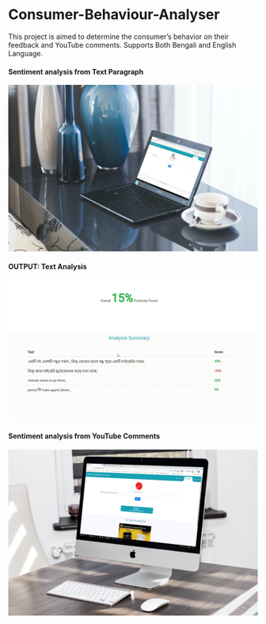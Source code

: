 # Consumer-Behaviour-Analyser
This project is aimed to determine the consumer’s behavior on their feedback and YouTube comments. Supports Both Bengali and English Language.
<h4>Sentiment analysis from Text Paragraph </h4>
<img src="text_screen.jpg">
<h4>OUTPUT: Text Analysis</h4>
<img src="output.png">
<h4>Sentiment analysis from YouTube Comments </h4>
<img src="social_screen.jpg">
